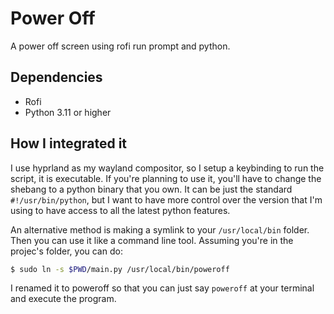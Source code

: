 # Power Off

A power off screen using rofi run prompt and python.

## Dependencies

- Rofi
- Python 3.11 or higher

## How I integrated it

I use hyprland as my wayland compositor, so I setup a keybinding to run the
script, it is executable. If you're planning to use it, you'll have to change
the shebang to a python binary that you own. It can be just the standard
`#!/usr/bin/python`, but I want to have more control over the version that I'm
using to have access to all the latest python features.

An alternative method is making a symlink to your `/usr/local/bin` folder. Then
you can use it like a command line tool. Assuming you're in the projec's
folder, you can do:

```bash
$ sudo ln -s $PWD/main.py /usr/local/bin/poweroff
```

I renamed it to poweroff so that you can just say `poweroff` at your terminal
and execute the program.
